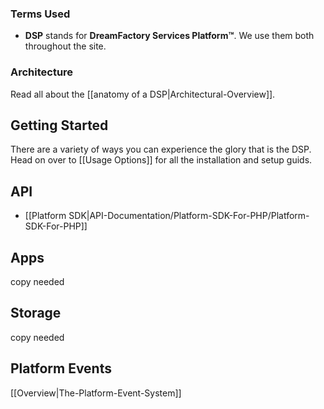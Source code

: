 ### Terms Used
 * **DSP** stands for **DreamFactory Services Platform&trade;**. We use them both throughout the site.

### Architecture

Read all about the [[anatomy of a DSP|Architectural-Overview]].

## Getting Started
<a name="getting-started"></a>

There are a variety of ways you can experience the glory that is the DSP. Head on over to [[Usage Options]] for all the installation and setup guids.

## API
* [[Platform SDK|API-Documentation/Platform-SDK-For-PHP/Platform-SDK-For-PHP]]

## Apps
copy needed

## Storage
copy needed

## Platform Events
[[Overview|The-Platform-Event-System]]

[dfcom]: https://www.dreamfactory.com/ "DreamFactory"